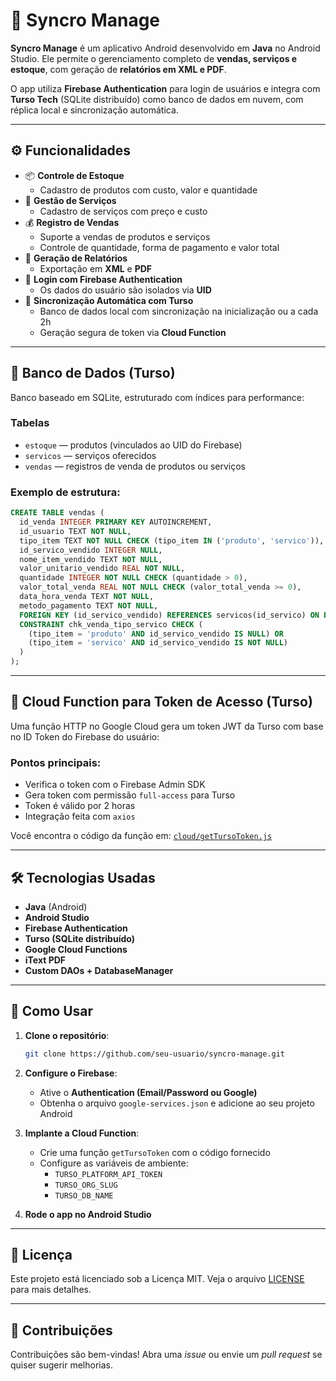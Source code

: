 
# 📱 Syncro Manage

**Syncro Manage** é um aplicativo Android desenvolvido em **Java** no Android Studio. Ele permite o gerenciamento completo de **vendas, serviços e estoque**, com geração de **relatórios em XML e PDF**. 

O app utiliza **Firebase Authentication** para login de usuários e integra com **Turso Tech** (SQLite distribuído) como banco de dados em nuvem, com réplica local e sincronização automática.

---

## ⚙️ Funcionalidades

- 📦 **Controle de Estoque**
  - Cadastro de produtos com custo, valor e quantidade
- 💼 **Gestão de Serviços**
  - Cadastro de serviços com preço e custo
- 💰 **Registro de Vendas**
  - Suporte a vendas de produtos e serviços
  - Controle de quantidade, forma de pagamento e valor total
- 📄 **Geração de Relatórios**
  - Exportação em **XML** e **PDF**
- 🔐 **Login com Firebase Authentication**
  - Os dados do usuário são isolados via **UID**
- 🔄 **Sincronização Automática com Turso**
  - Banco de dados local com sincronização na inicialização ou a cada 2h
  - Geração segura de token via **Cloud Function**

---

## 🧱 Banco de Dados (Turso)

Banco baseado em SQLite, estruturado com índices para performance:

### Tabelas

- `estoque` — produtos (vinculados ao UID do Firebase)
- `servicos` — serviços oferecidos
- `vendas` — registros de venda de produtos ou serviços

### Exemplo de estrutura:

```sql
CREATE TABLE vendas (
  id_venda INTEGER PRIMARY KEY AUTOINCREMENT,
  id_usuario TEXT NOT NULL,
  tipo_item TEXT NOT NULL CHECK (tipo_item IN ('produto', 'servico')),
  id_servico_vendido INTEGER NULL, 
  nome_item_vendido TEXT NOT NULL,
  valor_unitario_vendido REAL NOT NULL, 
  quantidade INTEGER NOT NULL CHECK (quantidade > 0),
  valor_total_venda REAL NOT NULL CHECK (valor_total_venda >= 0),
  data_hora_venda TEXT NOT NULL,
  metodo_pagamento TEXT NOT NULL,
  FOREIGN KEY (id_servico_vendido) REFERENCES servicos(id_servico) ON DELETE SET NULL,
  CONSTRAINT chk_venda_tipo_servico CHECK (
    (tipo_item = 'produto' AND id_servico_vendido IS NULL) OR
    (tipo_item = 'servico' AND id_servico_vendido IS NOT NULL)
  )
);
```

---

## 🔐 Cloud Function para Token de Acesso (Turso)

Uma função HTTP no Google Cloud gera um token JWT da Turso com base no ID Token do Firebase do usuário:

### Pontos principais:
- Verifica o token com o Firebase Admin SDK
- Gera token com permissão `full-access` para Turso
- Token é válido por 2 horas
- Integração feita com `axios`

Você encontra o código da função em: [`cloud/getTursoToken.js`](./cloud/getTursoToken.txt)

---

## 🛠️ Tecnologias Usadas

- **Java** (Android)
- **Android Studio**
- **Firebase Authentication**
- **Turso (SQLite distribuído)**
- **Google Cloud Functions**
- **iText PDF**
- **Custom DAOs + DatabaseManager**

---

## 🚀 Como Usar

1. **Clone o repositório**:
   ```bash
   git clone https://github.com/seu-usuario/syncro-manage.git
   ```

2. **Configure o Firebase**:
   - Ative o **Authentication (Email/Password ou Google)**
   - Obtenha o arquivo `google-services.json` e adicione ao seu projeto Android

3. **Implante a Cloud Function**:
   - Crie uma função `getTursoToken` com o código fornecido
   - Configure as variáveis de ambiente:
     - `TURSO_PLATFORM_API_TOKEN`
     - `TURSO_ORG_SLUG`
     - `TURSO_DB_NAME`

4. **Rode o app no Android Studio**

---

## 📄 Licença

Este projeto está licenciado sob a Licença MIT. Veja o arquivo [LICENSE](./LICENSE) para mais detalhes.

---

## 🙌 Contribuições

Contribuições são bem-vindas! Abra uma *issue* ou envie um *pull request* se quiser sugerir melhorias.
